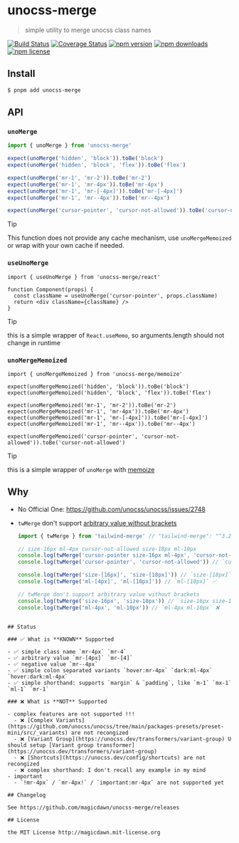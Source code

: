 # unocss-merge

> simple utility to merge unocss class names

[![Build Status](https://img.shields.io/github/actions/workflow/status/magicdawn/unocss-merge/ci.yml?style=flat-square&branch=main)](https://github.com/magicdawn/unocss-merge/actions/workflows/ci.yml)
[![Coverage Status](https://img.shields.io/codecov/c/github/magicdawn/unocss-merge.svg?style=flat-square)](https://codecov.io/gh/magicdawn/unocss-merge)
[![npm version](https://img.shields.io/npm/v/unocss-merge.svg?style=flat-square)](https://www.npmjs.com/package/unocss-merge)
[![npm downloads](https://img.shields.io/npm/dm/unocss-merge.svg?style=flat-square)](https://www.npmjs.com/package/unocss-merge)
[![npm license](https://img.shields.io/npm/l/unocss-merge.svg?style=flat-square)](http://magicdawn.mit-license.org)

## Install

```sh
$ pnpm add unocss-merge
```

## API

### `unoMerge`

```ts
import { unoMerge } from 'unocss-merge'

expect(unoMerge('hidden', 'block')).toBe('block')
expect(unoMerge('hidden', 'block', 'flex')).toBe('flex')

expect(unoMerge('mr-1', 'mr-2')).toBe('mr-2')
expect(unoMerge('mr-1', 'mr-4px')).toBe('mr-4px')
expect(unoMerge('mr-1', 'mr-[-4px]')).toBe('mr-[-4px]')
expect(unoMerge('mr-1', 'mr--4px')).toBe('mr--4px')

expect(unoMerge('cursor-pointer', 'cursor-not-allowed')).toBe('cursor-not-allowed')
```

> [!TIP]
> This function does not provide any cache mechanism, use `unoMergeMemoized` or wrap with your own cache if needed.

### `useUnoMerge`

```tsx
import { useUnoMerge } from 'unocss-merge/react'

function Component(props) {
  const className = useUnoMerge('cursor-pointer', props.className)
  return <div className={className} />
}
```

> [!TIP]
> this is a simple wrapper of `React.useMemo`, so arguments.length should not change in runtime

### `unoMergeMemoized`

```tsx
import { unoMergeMemoized } from 'unocss-merge/memoize'

expect(unoMergeMemoized('hidden', 'block')).toBe('block')
expect(unoMergeMemoized('hidden', 'block', 'flex')).toBe('flex')

expect(unoMergeMemoized('mr-1', 'mr-2')).toBe('mr-2')
expect(unoMergeMemoized('mr-1', 'mr-4px')).toBe('mr-4px')
expect(unoMergeMemoized('mr-1', 'mr-[-4px]')).toBe('mr-[-4px]')
expect(unoMergeMemoized('mr-1', 'mr--4px')).toBe('mr--4px')

expect(unoMergeMemoized('cursor-pointer', 'cursor-not-allowed')).toBe('cursor-not-allowed')
```

> [!TIP]
> this is a simple wrapper of `unoMerge` with [memoize](https://github.com/sindresorhus/memoize#install)

## Why

- No Official One: https://github.com/unocss/unocss/issues/2748
- `twMerge` don't support [arbitrary value without brackets](https://github.com/dcastil/tailwind-merge/blob/v3.2.0/src/lib/validators.ts#L1)

  ```ts
  import { twMerge } from 'tailwind-merge' // "tailwind-merge": "^3.2.0",

  // size-16px ml-4px cursor-not-allowed size-18px ml-10px
  console.log(twMerge('cursor-pointer size-16px ml-4px', 'cursor-not-allowed size-18px ml-10px'))
  console.log(twMerge('cursor-pointer', 'cursor-not-allowed')) // `cursor-not-allowed` ✅

  console.log(twMerge('size-[16px]', 'size-[18px]')) // `size-[18px]` ✅
  console.log(twMerge('ml-[4px]', 'ml-[10px]')) // `ml-[10px]` ✅

  // twMerge don't support arbitrary value without brackets
  console.log(twMerge('size-16px', 'size-18px')) // `size-16px size-18px` ❌
  console.log(twMerge('ml-4px', 'ml-10px')) // `ml-4px ml-10px` ❌
  ```

```

## Status

### ✅ What is **KNOWN** Supported

- ✅ simple class name `mr-4px` `mr-4`
- ✅ arbitrary value `mr-[4px]` `mr-[4]`
- ✅ negative value `mr--4px`
- ✅ simple colon separated variants `hover:mr-4px` `dark:ml-4px` `hover:dark:ml-4px`
- ✅ simple shorthand: supports `margin` & `padding`, like `m-1` `mx-1` `ml-1` `mr-1`

### ❌ What is **NOT** Supported

- complex features are not supported !!!
  - ❌ [Complex Variants](https://github.com/unocss/unocss/tree/main/packages-presets/preset-mini/src/_variants) are not recongized
  - ❌ [Variant Group](https://unocss.dev/transformers/variant-group) U should setup [Variant group transformer](https://unocss.dev/transformers/variant-group)
  - ❌ [Shortcuts](https://unocss.dev/config/shortcuts) are not recongized
  - ❌ complex shorthand: I don't recall any example in my mind
- important
  - `!mr-4px` / `mr-4px!` / `important:mr-4px` are not supported yet

## Changelog

See https://github.com/magicdawn/unocss-merge/releases

## License

the MIT License http://magicdawn.mit-license.org
```

